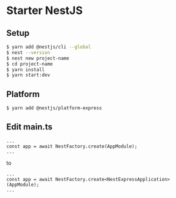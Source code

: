 # Starter NestJS

## Setup
```sh
$ yarn add @nestjs/cli --global
$ nest --version
$ nest new project-name
$ cd project-name
$ yarn install
$ yarn start:dev
```

## Platform
```sh
$ yarn add @nestjs/platform-express
```

## Edit main.ts
```
...
const app = await NestFactory.create(AppModule);
...
```
to
```
...
const app = await NestFactory.create<NestExpressApplication>(AppModule);
...
```